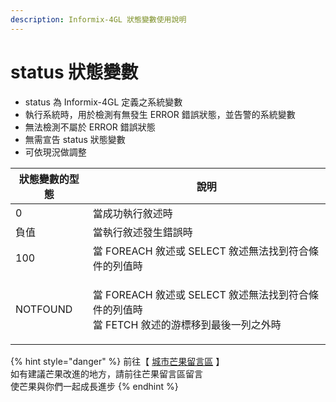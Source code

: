 ```yaml
---
description: Informix-4GL 狀態變數使用說明
---
```


# status 狀態變數

* status 為 Informix-4GL 定義之系統變數
* 執行系統時，用於檢測有無發生 ERROR 錯誤狀態，並告警的系統變數
* 無法檢測不屬於 ERROR 錯誤狀態
* 無需宣告 status 狀態變數
* 可依現況做調整

| 狀態變數的型態  | 說明                                                                   |
| -------- | -------------------------------------------------------------------- |
| 0        | 當成功執行敘述時                                                             |
| 負值       | 當執行敘述發生錯誤時                                                           |
| 100      | 當 FOREACH 敘述或 SELECT 敘述無法找到符合條件的列值時                                  |
| NOTFOUND | <p>當 FOREACH 敘述或 SELECT 敘述無法找到符合條件的列值時<br>當 FETCH 敘述的游標移到最後一列之外時</p> |

{% hint style="danger" %}
前往【 [城市芒果留言區](https://give0714.pixnet.net/blog/post/45997441-informix-4gl-%E7%8B%80%E6%85%8B%E8%AE%8A%E6%95%B8) 】\
如有建議芒果改進的地方，請前往芒果留言區留言\
使芒果與你們一起成長進步
{% endhint %}
